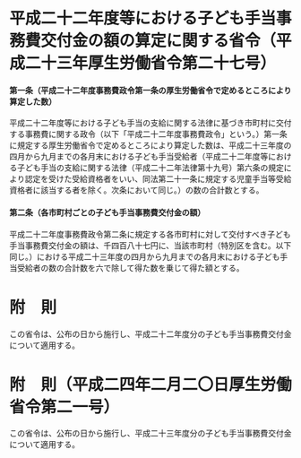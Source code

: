 # 平成二十二年度等における子ども手当事務費交付金の額の算定に関する省令（平成二十三年厚生労働省令第二十七号）
#### 第一条（平成二十二年度事務費政令第一条の厚生労働省令で定めるところにより算定した数）
平成二十二年度等における子ども手当の支給に関する法律に基づき市町村に交付する事務費に関する政令（以下「平成二十二年度事務費政令」という。）第一条に規定する厚生労働省令で定めるところにより算定した数は、平成二十三年度の四月から九月までの各月末における子ども手当受給者（平成二十二年度等における子ども手当の支給に関する法律（平成二十二年法律第十九号）第六条の規定により認定を受けた受給資格者をいい、同法第二十一条に規定する児童手当等受給資格者に該当する者を除く。次条において同じ。）の数の合計数とする。
#### 第二条（各市町村ごとの子ども手当事務費交付金の額）
平成二十二年度事務費政令第二条に規定する各市町村に対して交付すべき子ども手当事務費交付金の額は、千四百八十七円に、当該市町村（特別区を含む。以下同じ。）における平成二十三年度の四月から九月までの各月末における子ども手当受給者の数の合計数を六で除して得た数を乗じて得た額とする。
# 附　則
この省令は、公布の日から施行し、平成二十二年度分の子ども手当事務費交付金について適用する。
# 附　則（平成二四年二月二〇日厚生労働省令第二一号）
この省令は、公布の日から施行し、平成二十三年度分の子ども手当事務費交付金について適用する。
